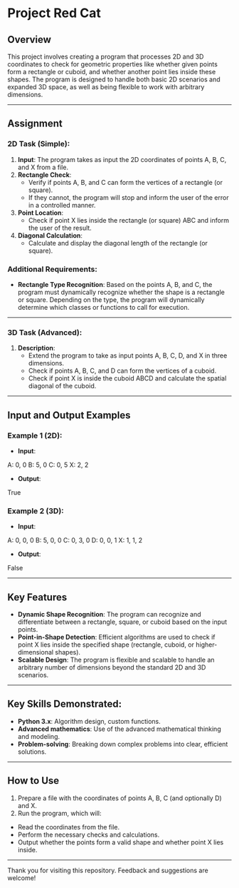 # Project Red Cat

## Overview
This project involves creating a program that processes 2D and 3D coordinates to check for geometric properties like whether given points form a rectangle or cuboid, and whether another point lies inside these shapes. The program is designed to handle both basic 2D scenarios and expanded 3D space, as well as being flexible to work with arbitrary dimensions.

---

## Assignment

### 2D Task (Simple):

1. **Input**: The program takes as input the 2D coordinates of points A, B, C, and X from a file.
2. **Rectangle Check**: 
   - Verify if points A, B, and C can form the vertices of a rectangle (or square).
   - If they cannot, the program will stop and inform the user of the error in a controlled manner.
3. **Point Location**: 
   - Check if point X lies inside the rectangle (or square) ABC and inform the user of the result.
4. **Diagonal Calculation**: 
   - Calculate and display the diagonal length of the rectangle (or square).

### Additional Requirements:
- **Rectangle Type Recognition**: Based on the points A, B, and C, the program must dynamically recognize whether the shape is a rectangle or square. Depending on the type, the program will dynamically determine which classes or functions to call for execution.
  
---

### 3D Task (Advanced):

1. **Description**:
   - Extend the program to take as input points A, B, C, D, and X in three dimensions.
   - Check if points A, B, C, and D can form the vertices of a cuboid.
   - Check if point X is inside the cuboid ABCD and calculate the spatial diagonal of the cuboid.

---

## Input and Output Examples

### Example 1 (2D):
- **Input**:  

A: 0, 0
B: 5, 0
C: 0, 5
X: 2, 2

- **Output**:  

True

### Example 2 (3D):
- **Input**:  

A: 0, 0, 0
B: 5, 0, 0
C: 0, 3, 0
D: 0, 0, 1
X: 1, 1, 2


- **Output**:  

False


---

## Key Features
- **Dynamic Shape Recognition**: The program can recognize and differentiate between a rectangle, square, or cuboid based on the input points.
- **Point-in-Shape Detection**: Efficient algorithms are used to check if point X lies inside the specified shape (rectangle, cuboid, or higher-dimensional shapes).
- **Scalable Design**: The program is flexible and scalable to handle an arbitrary number of dimensions beyond the standard 2D and 3D scenarios.

---

## Key Skills Demonstrated:
- **Python 3.x**: Algorithm design, custom functions.
- **Advanced mathematics**: Use of the advanced mathematical thinking and modeling.
- **Problem-solving**: Breaking down complex problems into clear, efficient solutions.

---

## How to Use
1. Prepare a file with the coordinates of points A, B, C (and optionally D) and X.
2. Run the program, which will:
 - Read the coordinates from the file.
 - Perform the necessary checks and calculations.
 - Output whether the points form a valid shape and whether point X lies inside.

---

Thank you for visiting this repository. Feedback and suggestions are welcome!
 
